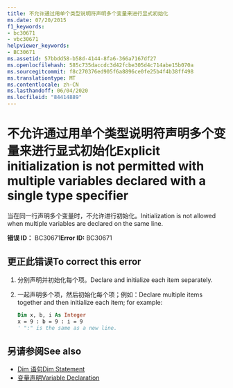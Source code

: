 ```yaml
---
title: 不允许通过用单个类型说明符声明多个变量来进行显式初始化
ms.date: 07/20/2015
f1_keywords:
- bc30671
- vbc30671
helpviewer_keywords:
- BC30671
ms.assetid: 57bbdd58-b58d-4144-8fa6-366a7167df27
ms.openlocfilehash: 585c735daccdc3d42fcbe305d4c714abe15b070a
ms.sourcegitcommit: f8c270376ed905f6a8896ce0fe25b4f4b38ff498
ms.translationtype: MT
ms.contentlocale: zh-CN
ms.lasthandoff: 06/04/2020
ms.locfileid: "84414889"
---
```

# <a name="explicit-initialization-is-not-permitted-with-multiple-variables-declared-with-a-single-type-specifier"></a><span data-ttu-id="a5190-102">不允许通过用单个类型说明符声明多个变量来进行显式初始化</span><span class="sxs-lookup"><span data-stu-id="a5190-102">Explicit initialization is not permitted with multiple variables declared with a single type specifier</span></span>

<span data-ttu-id="a5190-103">当在同一行声明多个变量时，不允许进行初始化。</span><span class="sxs-lookup"><span data-stu-id="a5190-103">Initialization is not allowed when multiple variables are declared on the same line.</span></span>

<span data-ttu-id="a5190-104">**错误 ID：** BC30671</span><span class="sxs-lookup"><span data-stu-id="a5190-104">**Error ID:** BC30671</span></span>

## <a name="to-correct-this-error"></a><span data-ttu-id="a5190-105">更正此错误</span><span class="sxs-lookup"><span data-stu-id="a5190-105">To correct this error</span></span>

1. <span data-ttu-id="a5190-106">分别声明并初始化每个项。</span><span class="sxs-lookup"><span data-stu-id="a5190-106">Declare and initialize each item separately.</span></span>

2. <span data-ttu-id="a5190-107">一起声明多个项，然后初始化每个项；例如：</span><span class="sxs-lookup"><span data-stu-id="a5190-107">Declare multiple items together and then initialize each item; for example:</span></span>

    ```vb
    Dim x, b, i As Integer
    x = 9 : b = 9 : i = 9
    ' ":" is the same as a new line.
    ```

## <a name="see-also"></a><span data-ttu-id="a5190-108">另请参阅</span><span class="sxs-lookup"><span data-stu-id="a5190-108">See also</span></span>

- [<span data-ttu-id="a5190-109">Dim 语句</span><span class="sxs-lookup"><span data-stu-id="a5190-109">Dim Statement</span></span>](../language-reference/statements/dim-statement.md)
- [<span data-ttu-id="a5190-110">变量声明</span><span class="sxs-lookup"><span data-stu-id="a5190-110">Variable Declaration</span></span>](../programming-guide/language-features/variables/variable-declaration.md)
